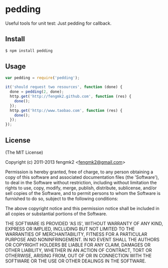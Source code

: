 # pedding

Useful tools for unit test: Just pedding for callback.

## Install

```bash
$ npm install pedding
```

## Usage

```js
var pedding = require('pedding');

it('should request two resources', function (done) {
  done = pedding(2, done);
  http.get('http://fengmk2.github.com', function (res) {
    done();
  });
  http.get('http://www.taobao.com', function (res) {
    done();
  });
});
```

## License

(The MIT License)

Copyright (c) 2011-2013 fengmk2 &lt;fengmk2@gmail.com&gt;

Permission is hereby granted, free of charge, to any person obtaining
a copy of this software and associated documentation files (the
'Software'), to deal in the Software without restriction, including
without limitation the rights to use, copy, modify, merge, publish,
distribute, sublicense, and/or sell copies of the Software, and to
permit persons to whom the Software is furnished to do so, subject to
the following conditions:

The above copyright notice and this permission notice shall be
included in all copies or substantial portions of the Software.

THE SOFTWARE IS PROVIDED 'AS IS', WITHOUT WARRANTY OF ANY KIND,
EXPRESS OR IMPLIED, INCLUDING BUT NOT LIMITED TO THE WARRANTIES OF
MERCHANTABILITY, FITNESS FOR A PARTICULAR PURPOSE AND NONINFRINGEMENT.
IN NO EVENT SHALL THE AUTHORS OR COPYRIGHT HOLDERS BE LIABLE FOR ANY
CLAIM, DAMAGES OR OTHER LIABILITY, WHETHER IN AN ACTION OF CONTRACT,
TORT OR OTHERWISE, ARISING FROM, OUT OF OR IN CONNECTION WITH THE
SOFTWARE OR THE USE OR OTHER DEALINGS IN THE SOFTWARE.
